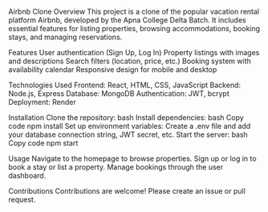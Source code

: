 Airbnb Clone
Overview
This project is a clone of the popular vacation rental platform Airbnb, developed by the Apna College Delta Batch. 
It includes essential features for listing properties, browsing accommodations, booking stays, and managing reservations.

Features
User authentication (Sign Up, Log In)
Property listings with images and descriptions
Search filters (location, price, etc.)
Booking system with availability calendar
Responsive design for mobile and desktop

Technologies Used
Frontend: React, HTML, CSS, JavaScript
Backend: Node.js, Express
Database: MongoDB
Authentication: JWT, bcrypt
Deployment: Render

Installation
Clone the repository:
bash
Install dependencies:
bash
Copy code
npm install
Set up environment variables:
Create a .env file and add your database connection string, JWT secret, etc.
Start the server:
bash
Copy code
npm start

Usage
Navigate to the homepage to browse properties.
Sign up or log in to book a stay or list a property.
Manage bookings through the user dashboard.

Contributions
Contributions are welcome! Please create an issue or pull request.



